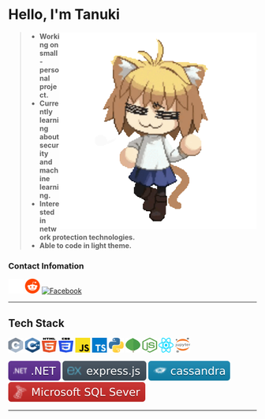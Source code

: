 # **Hello, I'm Tanuki**
<img align="right" title="Neco Arc" src="https://github.com/YaseiTanuki/Utilities/raw/main/Gif/NecoArc-Cool.gif" alt="JavaScript" width="400px" height="400px">

> + **Working on small-personal project.**
> + **Currently learning about security and machine learning.**
> + **Interested in network protection technologies.**
> + **Able to code in light theme.**

### Contact Infomation
<a href="https://twitter.com/YSTanuki"><img title="X" src="https://github.com/YaseiTanuki/Utilities/raw/main/Media-Icon/x.svg" alt="X" width="30px" height="30px"></a>
<a href="https://www.reddit.com/user/YSTanuki"><img title="Reddit" src="https://github.com/YaseiTanuki/Utilities/raw/main/Media-Icon/reddit.svg" alt="Reddit" width="30px" height="30px"></a>
<a href="https://www.facebook.com/YSTanuki"><img title="Facebook" src="https://github.com/YaseiTanuki/Utilities/raw/main/Media-Icon/facebook.svg" alt="Facebook" width="30px" height="30px"></a>

---

## Tech Stack
<span>
    <img title="C" src="https://github.com/YaseiTanuki/Utilities/raw/main/Tech-Icon/c.svg" alt="C" width="30px" height="30px">
    <img title="C++" src="https://github.com/YaseiTanuki/Utilities/raw/main/Tech-Icon/cplusplus.svg" alt="C++" width="30px" height="30px">
    <img title="HTML" src="https://github.com/YaseiTanuki/Utilities/raw/main/Tech-Icon/html.svg" alt="HTML" width="30px" height="30px">
    <img title="CSS" src="https://github.com/YaseiTanuki/Utilities/raw/main/Tech-Icon/css.svg" alt="CSS" width="30px" height="30px">
    <img title="JavaScript" src="https://github.com/YaseiTanuki/Utilities/raw/main/Tech-Icon/javascript.svg" alt="JavaScript" width="30px" height="30px">
    <img title="TypeScript" src="https://github.com/YaseiTanuki/Utilities/raw/main/Tech-Icon/typescript.svg" alt="TypeScript" width="30px" height="30px">
    <img title="Python" src="https://github.com/YaseiTanuki/Utilities/raw/main/Tech-Icon/python.svg" alt="Python" width="30px" height="30px">
    <img title="MongoDB" src="https://github.com/YaseiTanuki/Utilities/raw/main/Tech-Icon/mongodb.svg" alt="MongoDB" width="30px" height="30px">
    <img title="Nodejs" src="https://github.com/YaseiTanuki/Utilities/raw/main/Tech-Icon/nodejs.svg" alt="Nodejs" width="30px" height="30px">
    <img title="React" src="https://github.com/YaseiTanuki/Utilities/raw/main/Tech-Icon/react.svg" alt="React" width="30px" height="30px">
    <img title="Jupyter Notebook" src="https://github.com/YaseiTanuki/Utilities/raw/main/Tech-Icon/jupyter.svg" alt="Jupyter Notebook" width="30px" height="30px">
</span>

![.Net](https://github.com/YaseiTanuki/Utilities/raw/main/Badge/dotnet-badge.svg) 
![Express.js](https://github.com/YaseiTanuki/Utilities/raw/main/Badge/express-badge.svg)
![ApacheCassandra](https://github.com/YaseiTanuki/Utilities/raw/main/Badge/cassandra-badge.svg) 
![MicrosoftSQLServer](https://github.com/YaseiTanuki/Utilities/raw/main/Badge/sqlserver-badge.svg)

---
